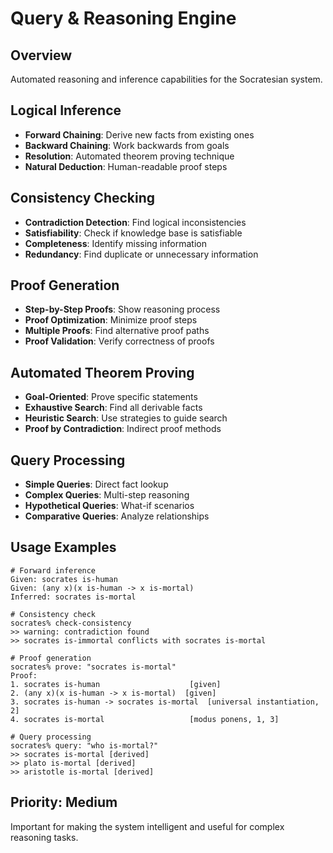 # Query & Reasoning Engine

## Overview
Automated reasoning and inference capabilities for the Socratesian system.

## Logical Inference
- **Forward Chaining**: Derive new facts from existing ones
- **Backward Chaining**: Work backwards from goals
- **Resolution**: Automated theorem proving technique
- **Natural Deduction**: Human-readable proof steps

## Consistency Checking
- **Contradiction Detection**: Find logical inconsistencies
- **Satisfiability**: Check if knowledge base is satisfiable
- **Completeness**: Identify missing information
- **Redundancy**: Find duplicate or unnecessary information

## Proof Generation
- **Step-by-Step Proofs**: Show reasoning process
- **Proof Optimization**: Minimize proof steps
- **Multiple Proofs**: Find alternative proof paths
- **Proof Validation**: Verify correctness of proofs

## Automated Theorem Proving
- **Goal-Oriented**: Prove specific statements
- **Exhaustive Search**: Find all derivable facts
- **Heuristic Search**: Use strategies to guide search
- **Proof by Contradiction**: Indirect proof methods

## Query Processing
- **Simple Queries**: Direct fact lookup
- **Complex Queries**: Multi-step reasoning
- **Hypothetical Queries**: What-if scenarios
- **Comparative Queries**: Analyze relationships

## Usage Examples
```
# Forward inference
Given: socrates is-human
Given: (any x)(x is-human -> x is-mortal)
Inferred: socrates is-mortal

# Consistency check
socrates% check-consistency
>> warning: contradiction found
>> socrates is-immortal conflicts with socrates is-mortal

# Proof generation
socrates% prove: "socrates is-mortal"
Proof:
1. socrates is-human                    [given]
2. (any x)(x is-human -> x is-mortal)  [given]
3. socrates is-human -> socrates is-mortal  [universal instantiation, 2]
4. socrates is-mortal                   [modus ponens, 1, 3]

# Query processing
socrates% query: "who is-mortal?"
>> socrates is-mortal [derived]
>> plato is-mortal [derived]
>> aristotle is-mortal [derived]
```

## Priority: Medium
Important for making the system intelligent and useful for complex reasoning tasks.